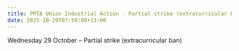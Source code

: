 ```yaml
---
title: PPTA Union Industrial Action - Partial strike (extracurricular ban)
date: 2025-10-29T07:59:00+13:00
---
```

Wednesday 29 October – Partial strike (extracurricular ban)
